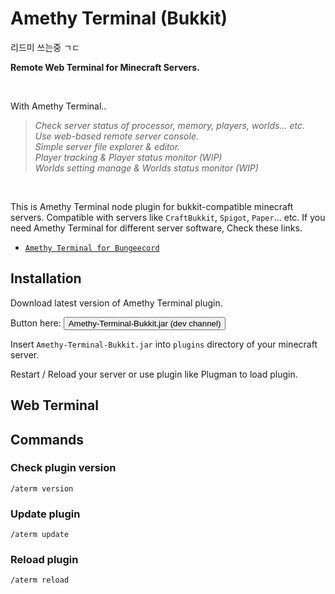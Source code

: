 # Amethy Terminal (Bukkit)

리드미 쓰는중 ㄱㄷ

**Remote Web Terminal for Minecraft Servers.**

<br>

With Amethy Terminal..

> _Check server status of processor, memory, players, worlds... etc.<br>
> Use web-based remote server console.<br>
> Simple server file explorer & editor.<br>
> Player tracking & Player status monitor (WIP)<br>
> Worlds setting manage & Worlds status monitor (WIP)_

<br>

This is Amethy Terminal node plugin for bukkit-compatible minecraft servers. Compatible with servers like `CraftBukkit`, `Spigot`, `Paper`... etc. If you need Amethy Terminal for different server software, Check these links.

- [`Amethy Terminal for Bungeecord`](https://github.com/wnynya/Amethy-Terminal-Bungeecord)

## Installation

Download latest version of Amethy Terminal plugin.

Button here: [<button>Amethy-Terminal-Bukkit.jar (dev channel)</button>](https://api.wany.io/amethy/repository/Amethy-Terminal-Bukkit/dev/latest/Amethy-Terminal-Bukkit.jar)

Insert `Amethy-Terminal-Bukkit.jar` into `plugins` directory of your minecraft server.

Restart / Reload your server or use plugin like Plugman to load plugin.

## Web Terminal

## Commands

### Check plugin version

`/aterm version`

### Update plugin

`/aterm update`

### Reload plugin

`/aterm reload`
